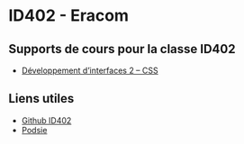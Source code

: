 # ID402 - Eracom

## Supports de cours pour la classe ID402

- [Développement d’interfaces 2 – CSS](https://id402.ch/cours-dev2-css/)

## Liens utiles

- [Github ID402](https://github.com/eracom-id402)
- [Podsie](https://student.podsie.org/)
